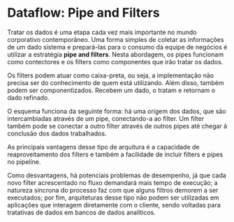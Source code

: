 # Dataflow: Pipe and Filters

Tratar os dados é uma etapa cada vez mais importante no mundo corporativo contemporâneo. Uma forma simples de coletar as informações de um dado sistema e prepará-las para o consumo da equipe de negócios é utilizar a estratégia **pipe and filters**. Nesta abordagem, os pipes funcionam como contectores e os filters como componentes que irão tratar os dados.

Os filters podem atuar como caixa-preta, ou seja, a implementação não precisa ser do conhecimento de quem está utilizando. Além disso, também podem ser componentizados. Recebem um dado, o tratam e retornam o dado refinado. 

O esquema funciona da seguinte forma: há uma origem dos dados, que são intercambiadas através de um pipe, conectando-a ao filter. Um filter também pode se conectar a outro filter através de outros pipes até chegar à conclusão dos dados trabalhados.

As principais vantagens desse tipo de arquitura é a capacidade de reaproveitamento dos filters e também a facilidade de incluir filters e pipes no pipeline.

Como desvantagens, há potenciais problemas de desempenho, já que cada novo filter acrescentado no fluxo demandará mais tempo de execução; a natureza síncrona do processo faz com que alguns filtros demorem a ser executados; por fim, arquiteturas desse tipo não podem ser utilizadas em aplicações que interagem diretamente com o cliente, sendo voltadas para tratativas de dados em bancos de dados analíticos.